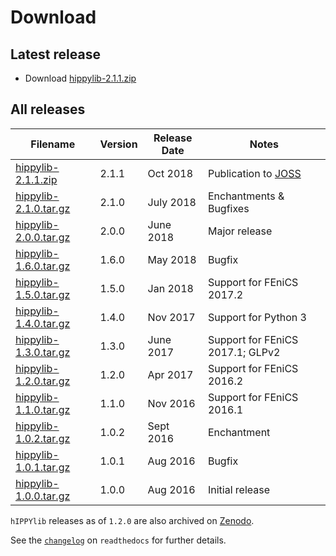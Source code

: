 # Download

## Latest release
- Download [hippylib-2.1.1.zip](https://zenodo.org/record/1469675/files/hippylib/hippylib-2.1.1.zip?download=1)

## All releases

**Filename** | **Version** | **Release Date** | **Notes** |
 ----------- | ----------- | ---------------- | --------- |
[hippylib-2.1.1.zip](https://zenodo.org/record/1469675/files/hippylib/hippylib-2.1.1.zip?download=1) | 2.1.1 | Oct 2018 | Publication to [JOSS](http://joss.theoj.org/papers/053e0d08a5e9755e7b78898cff6f6208) | 
[hippylib-2.1.0.tar.gz](https://goo.gl/N7g6wU) | 2.1.0 | July 2018 | Enchantments & Bugfixes |
[hippylib-2.0.0.tar.gz](https://goo.gl/hYazvu) | 2.0.0 | June 2018 | Major release |
[hippylib-1.6.0.tar.gz](https://goo.gl/FsoZsG) | 1.6.0 | May 2018 | Bugfix |
[hippylib-1.5.0.tar.gz](https://goo.gl/doJZRB) | 1.5.0 | Jan 2018 | Support for FEniCS 2017.2 |
[hippylib-1.4.0.tar.gz](https://goo.gl/37bskk) | 1.4.0 | Nov 2017 | Support for Python 3 |
[hippylib-1.3.0.tar.gz](https://goo.gl/NgJ887) | 1.3.0 | June 2017 | Support for FEniCS 2017.1; GLPv2 |
[hippylib-1.2.0.tar.gz](https://goo.gl/OcvROZ) | 1.2.0 | Apr 2017 | Support for FEniCS 2016.2 |
[hippylib-1.1.0.tar.gz](https://goo.gl/pDb10B) | 1.1.0 | Nov 2016 | Support for FEniCS 2016.1 |
[hippylib-1.0.2.tar.gz](https://goo.gl/wMb18C) | 1.0.2 | Sept 2016 | Enchantment |
[hippylib-1.0.1.tar.gz](https://goo.gl/srnvsc) | 1.0.1 | Aug 2016 | Bugfix |
[hippylib-1.0.0.tar.gz](https://goo.gl/h7HUFJ) | 1.0.0 | Aug 2016 | Initial release |

`hIPPYlib` releases as of `1.2.0` are also archived on [Zenodo](https://zenodo.org/search?page=1&size=20&q=conceptrecid:%22596931%22&sort=-version&all_versions=True).

See the [`changelog`](http://hippylib.readthedocs.io/en/latest/changelog.html) on `readthedocs` for further details. 